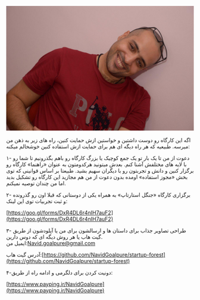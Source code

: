 

![](/assets/photo_2017-04-10_09-44-03.jpg)

اگه این کارگاه رو دوست داشتین و خواستین ازش حمایت کنین، راه های زیر به ذهن من میرسه. طبیعیه که هر راه دیگه ای هم برای حمایت ازش استفاده کنین خوشحالم میکنه:

۱- دعوت از من تا یک بار تو یک جمع کوچیک یا بزرگ کارگاه رو باهم بگذرونیم تا شما رو با لایه های مختلفش آشنا کنم. بعدش میتونید هرکدومتون به عنوان «راهنما» کارگاه رو برگزار کنین و دانش و تجربتون رو با دیگران سهیم بشید. طبیعتا بر اساس قوانینی که توی بخش «مجوز استفاده» اومده بدون دعوت از من هم مجازید این کارگاه رو تشکیل بدید اما من چندان توصیه نمیکنم.

۲- برگزاری کارگاه «جنگل استارتاپ» به همراه یکی از دوستانی که قبلا اون رو گذرونده و ثبت تجربیات توی این لینک:

[https://goo.gl/forms/DxR4DL6r4nIH7auF2](https://goo.gl/forms/DxR4DL6r4nIH7auF2)

۳- طراحی تصاویر جذاب برای داستان ها و ارسالشون برای من یا آپلودشون از طریق گیت هاب یا هر روش دیگه ای که دوس دارین.  
ایمیل من:Navid.goalpure@gmail.com

آدرس گیت هاب:[https://github.com/NavidGoalpure/startup-forest](https://github.com/NavidGoalpure/startup-forest)

۴-دونیت کردن برای دلگرمی و ادامه راه از طریق:

[https://www.payping.ir/NavidGoalpure](https://www.payping.ir/NavidGoalpure)

